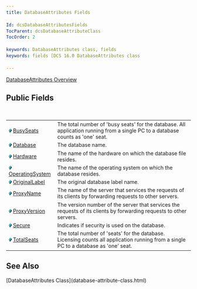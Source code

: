 ```yaml
---
title: DatabaseAttributes Fields

Id: dcsDatabaseAttributesFields
TocParent: dcsDatabaseAttributeClass
TocOrder: 2

keywords: DatabaseAttributes class, fields
keywords: fields [DCS 16.0 DatabaseAttributes class

---
```


[DatabaseAttributes Overview](dcsDatabaseAttributesClass.html) 
## Public Fields

<br />


|      |      |
| ---- | ---- |
| <img style="WIDTH: 8px; HEIGHT: 11px" height="11" src="images/field.bmp" width="8" border="0" x-maintain-ratio="TRUE" /> [ BusySeats](database-attributes-class-busy-seats-field.html) | The total number of 'busy seats' for the database. All application running from a single PC to a database counts as 'one' seat. |
| <img style="WIDTH: 8px; HEIGHT: 11px" height="11" src="images/field.bmp" width="8" border="0" x-maintain-ratio="TRUE" /> [ Database](database-attributes-class-database-field.html) | The database name. |
| <img style="WIDTH: 8px; HEIGHT: 11px" height="11" src="images/field.bmp" width="8" border="0" x-maintain-ratio="TRUE" /> [ Hardware](database-attributes-class-hardware-field.html) | The name of the hardware on which the database file resides. |
| <img style="WIDTH: 8px; HEIGHT: 11px" height="11" src="images/field.bmp" width="8" border="0" x-maintain-ratio="TRUE" /> [ OperatingSystem](database-attributes-class-operating-system-field.html) | The name of the operating system on which the database resides. |
| <img style="WIDTH: 8px; HEIGHT: 11px" height="11" src="images/field.bmp" width="8" border="0" x-maintain-ratio="TRUE" /> [ OriginalLabel](database-attributes-class-original-label-field.html) | The original database label name. |
| <img style="WIDTH: 8px; HEIGHT: 11px" height="11" src="images/field.bmp" width="8" border="0" x-maintain-ratio="TRUE" /> [ ProxyName](database-attributes-class-proxy-name-field.html) | The name of the server that services the requests of its clients by forwarding requests to other servers. |
| <img style="WIDTH: 8px; HEIGHT: 11px" height="11" src="images/field.bmp" width="8" border="0" x-maintain-ratio="TRUE" /> [ ProxyVersion](database-attributes-class-proxy-version-field.html) | The version number of the server that services the requests of its clients by forwarding requests to other servers. |
| <img style="WIDTH: 8px; HEIGHT: 11px" height="11" src="images/field.bmp" width="8" border="0" x-maintain-ratio="TRUE" /> [ Secure](database-attributes-class-secure-field.html) | Indicates if security is used on the database. |
| <img style="WIDTH: 8px; HEIGHT: 11px" height="11" src="images/field.bmp" width="8" border="0" x-maintain-ratio="TRUE" /> [ TotalSeats](database-attributes-class-total-seats-field.html) | The total number of 'seats' for the database. Licensing counts all application running from a single PC to a database as 'one' seat. |



## See Also

<dl />
      [DatabaseAttributes Class](database-attribute-class.html)

